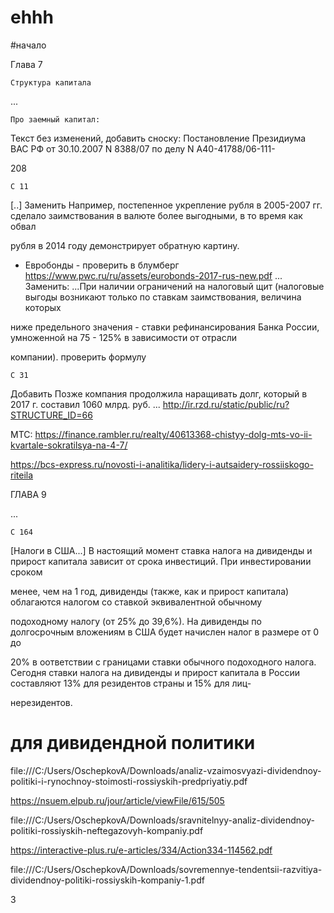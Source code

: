 # ehhh

#начало

Глава 7

	Структура капитала
...

	Про заемный капитал:
Текст без изменений, добавить сноску: Постановление Президиума ВАС РФ от 30.10.2007 N 8388/07 по делу N А40-41788/06-111-

208

	С 11
[..] Заменить
Например, постепенное укрепление рубля в 2005-2007 гг. сделало заимствования в валюте более выгодными, в то время как обвал 

рубля в 2014 году демонстрирует обратную картину.
+ Евробонды - проверить в блумберг
https://www.pwc.ru/ru/assets/eurobonds-2017-rus-new.pdf 
...
Заменить:
...При наличии ограничений на налоговый щит (налоговые выгоды возникают только по ставкам заимствования, величина которых  

ниже предельного значения - ставки рефинансирования Банка России, умноженной на 75 - 125% в зависимости от отрасли 

компании).
 проверить формулу


	С 31
Добавить
Позже компания продолжила наращивать долг, который в 2017 г. составил 1060 млрд. руб. ...
http://ir.rzd.ru/static/public/ru?STRUCTURE_ID=66

МТС: https://finance.rambler.ru/realty/40613368-chistyy-dolg-mts-vo-ii-kvartale-sokratilsya-na-4-7/
   
https://bcs-express.ru/novosti-i-analitika/lidery-i-autsaidery-rossiiskogo-riteila


ГЛАВА 9

...

	С 164
[Налоги в США...]
В настоящий момент ставка налога на дивиденды и прирост капитала зависит от срока инвестиций. При инвестировании сроком 

менее, чем на 1 год,  дивиденды (также, как и прирост капитала) облагаются налогом со ставкой эквивалентной обычному 

подоходному налогу (от 25% до 39,6%). На дивиденды по долгосрочным вложениям в США будет начислен налог в размере от 0 до 

20% в оответствии с границами ставки обычного подоходного налога. 
Сегодня ставки налога на дивиденды и прирост капитала в России составляют 13% для резидентов страны и 15% для лиц-

нерезидентов.










# для дивидендной политики

file:///C:/Users/OschepkovA/Downloads/analiz-vzaimosvyazi-dividendnoy-politiki-i-rynochnoy-stoimosti-rossiyskih-predpriyatiy.pdf


https://nsuem.elpub.ru/jour/article/viewFile/615/505

file:///C:/Users/OschepkovA/Downloads/sravnitelnyy-analiz-dividendnoy-politiki-rossiyskih-neftegazovyh-kompaniy.pdf

https://interactive-plus.ru/e-articles/334/Action334-114562.pdf


file:///C:/Users/OschepkovA/Downloads/sovremennye-tendentsii-razvitiya-dividendnoy-politiki-rossiyskih-kompaniy-1.pdf


3
